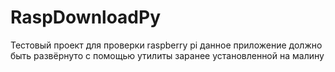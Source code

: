 # RaspDownloadPy
Тестовый проект для проверки raspberry pi
данное приложение должно быть развёрнуто с помощью утилиты заранее установленной на малину
